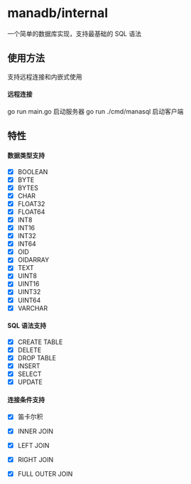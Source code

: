 # manadb/internal
一个简单的数据库实现，支持最基础的 SQL 语法

## 使用方法
支持远程连接和内嵌式使用
#### 远程连接
go run main.go 启动服务器
go run ./cmd/manasql 启动客户端

## 特性
#### 数据类型支持
- [x] BOOLEAN
- [x] BYTE
- [x] BYTES
- [x] CHAR
- [x] FLOAT32
- [x] FLOAT64
- [x] INT8
- [x] INT16
- [x] INT32
- [x] INT64
- [x] OID
- [x] OIDARRAY
- [x] TEXT
- [x] UINT8
- [x] UINT16
- [x] UINT32
- [x] UINT64
- [x] VARCHAR

#### SQL 语法支持
- [x] CREATE TABLE
- [x] DELETE
- [x] DROP TABLE
- [x] INSERT
- [x] SELECT
- [x] UPDATE

#### 连接条件支持
- [x] 笛卡尔积
- [x] INNER JOIN
- [x] LEFT JOIN
- [x] RIGHT JOIN
- [x] FULL OUTER JOIN

